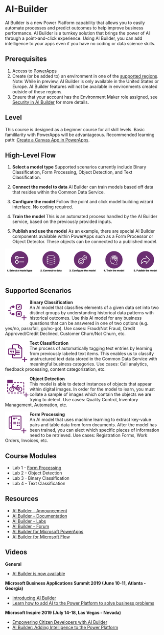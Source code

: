 # AI-Builder
AI Builder is a new Power Platform capability that allows you to easily automate processes and predict outcomes to help improve business performance. AI Builder is a turnkey solution that brings the power of AI through a point-and-click experience. Using AI Builder, you can add intelligence to your apps even if you have no coding or data science skills.

## Prerequisites
1. Access to [PowerApps](https://powerapps.microsoft.com/en-us/)
2. Create (or be added to) an environment in one of the [supported regions](https://docs.microsoft.com/en-us/ai-builder/administer#supported-regions).  
Note: While in preview, AI Builder is only available in the United States or Europe. AI Builder features will not be available in environments created outside of these regions.
3. Ensure that your account has the Environment Maker role assigned, see [Security in AI Builder](https://docs.microsoft.com/en-us/ai-builder/security) for more details.

## Level
This course is designed as a beginner course for all skill levels. Basic famililarity with PowerApps will be advantageous. Recommended learning path: [Create a Canvas App in PowerApps](https://docs.microsoft.com/en-us/learn/paths/create-powerapps/).

## High-Level Flow
1. **Select a model type**
Supported scenarios currently include Binary Classification, Form Processing, Object Detection, and Text Classification.

2. **Connect the model to data**
AI Builder can train models based off data that resides within the Common Data Service.

3. **Configure the model**
Follow the point and click model building wizard interface. No coding required.

4. **Train the model**
This is an automated process handled by the AI Builder service, based on the previously provided inputs.

5. **Publish and use the model**
As an example, there are special AI Builder components available within PowerApps such as a Form Processor or Object Detector. These objects can be connected to a published model.
<p align="center">
  <img src="./images/ai_builder_flow.png" alt="AI Builder Process Flow">
</p>

## Supported Scenarios
<img align="left" src="./images/binary_classification.png" width="80px">  

**Binary Classification**  
An AI model that classifies elements of a given data set into two distinct groups by understanding historical data patterns with historical outcomes. Use this AI model for any business questions that can be answered in one of two options (e.g. yes/no, pass/fail, go/no-go). Use cases: Fraud/Not Fraud, Credit Approved/Credit Declined, Customer Churn/Not Churn, etc.

<img align="left" src="./images/text_classification.png" width="80px"> 

**Text Classification**  
The process of automatically tagging text entries by learning from previously labeled text items. This enables us to classify unstructured text data stored in the Common Data Service with meaningful business categories. Use cases: Call analytics, feedback processing, content categorization, etc.

<img align="left" src="./images/object_detection.png" width="80px">  

**Object Detection**  
This model is able to detect instances of objects that appear within digital images.  In order for the model to learn, you must collate a sample of images which contain the objects we are trying to detect. Use cases: Quality Control, Inventory Management, Automation, etc.

<img align="left" src="./images/form_processing.png" width="80px">  

**Form Processing**  
An AI model that uses machine learning to extract key-value pairs and table data from form documents. After the model has been trained, you can elect which specific pieces of information need to be retrieved. Use cases: Registration Forms, Work Orders, Invoices, etc.

## Course Modules
* Lab 1 - [Form Processing](labs/lab-form-processing.md)
* Lab 2 - Object Detection
* Lab 3 - Binary Classification
* Lab 4 - Text Classification

## Resources
* [AI Builder - Announcement](https://powerapps.microsoft.com/en-us/blog/introducing-ai-builder-for-powerplatform/)
* [AI Builder - Documentation](https://docs.microsoft.com/en-us/ai-builder/overview)
* [AI Builder - Labs](https://aka.ms/ai-builder-labs)
* [AI Builder - Forum](https://powerusers.microsoft.com/t5/forums/filteredbylabelpage/board-id/PowerAppsForum1/label-name/ai%20builder)
* [AI Builder for Microsoft PowerApps](https://aka.ms/PowerApps_AIBuilder)
* [AI Builder for Microsoft Flow](https://aka.ms/Flow_AIBuilder)  

## Videos
**General**  
* [AI Builder is now available](https://www.youtube.com/watch?v=WSWmn7WM3i4)

**Microsoft Business Applications Summit 2019 (June 10-11, Atlanta - Georgia)**  
* [Introducing AI Builder](https://www.youtube.com/watch?v=JOt_mXqVxFI)
* [Learn how to add AI to the Power Platform to solve business problems](https://www.youtube.com/watch?v=E1be_J1qxro)

**Microsoft Inspire 2019 (July 14-18, Las Vegas - Nevada)**  
* [Empowering Citizen Developers with AI Builder](https://www.youtube.com/watch?v=IA8aRy_WM4s)
* [AI Builder: Adding Intelligence to the Power Platform](https://myinspire.microsoft.com/sessions/546b0ac7-a254-45a6-b322-6720d23f9a56)
